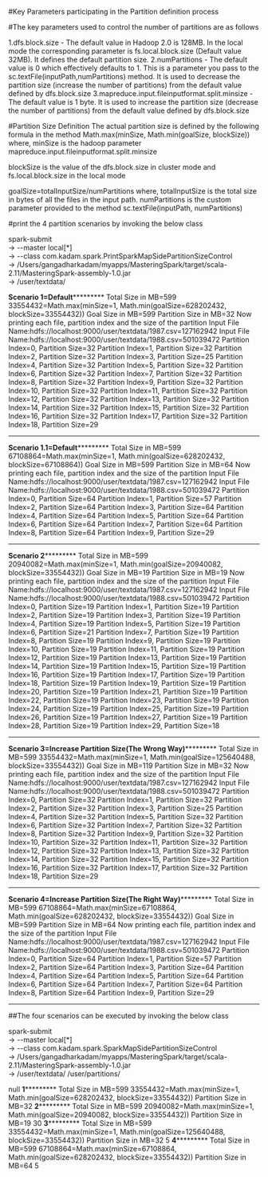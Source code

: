 #Key Parameters participating in the Partition definition process

#The key parameters used to control the number of partitions are as follows

1.dfs.block.size - 
    The default value in Hadoop 2.0 is 128MB. 
    In the local mode the corresponding parameter is fs.local.block.size (Default value 32MB). It defines the default partition size.
2.numPartitions - 
    The default value is 0 which effectively defaults to 1. 
    This is a parameter you pass to the sc.textFile(inputPath,numPartitions) method. 
    It is used to decrease the partition size (increase the number of partitions) from the default value defined by dfs.block.size
3.mapreduce.input.fileinputformat.split.minsize - 
    The default value is 1 byte. 
    It is used to increase the partition size (decrease the number of partitions) from the default value defined by dfs.block.size
    
#Partition Size Definition
The actual partition size is defined by the following formula in the method
     Math.max(minSize, Math.min(goalSize, blockSize))
where,
minSize is the hadoop parameter mapreduce.input.fileinputformat.split.minsize

blockSize is the value of the dfs.block.size in cluster mode and fs.local.block.size in the local mode

goalSize=totalInputSize/numPartitions
where,
totalInputSize is the total size in bytes of all the files in the input path.
numPartitions is the custom parameter provided to the method sc.textFile(inputPath, numPartitions)     

#print the 4 partition scenarios by invoking the below class 

spark-submit \
→ --master local[*] \
→ --class com.kadam.spark.PrintSparkMapSidePartitionSizeControl \
→ /Users/gangadharkadam/myapps/MasteringSpark/target/scala-2.11/MasteringSpark-assembly-1.0.jar \
→ /user/textdata/

****Scenario 1=Default*************
Total Size in MB=599
33554432=Math.max(minSize=1, Math.min(goalSize=628202432, blockSize=33554432))
Goal Size in MB=599
Partition Size in MB=32
Now printing each file, partition index and the size of the partition
Input File Name:hdfs://localhost:9000/user/textdata/1987.csv=127162942
Input File Name:hdfs://localhost:9000/user/textdata/1988.csv=501039472
Partition Index=0, Partition Size=32
Partition Index=1, Partition Size=32
Partition Index=2, Partition Size=32
Partition Index=3, Partition Size=25
Partition Index=4, Partition Size=32
Partition Index=5, Partition Size=32
Partition Index=6, Partition Size=32
Partition Index=7, Partition Size=32
Partition Index=8, Partition Size=32
Partition Index=9, Partition Size=32
Partition Index=10, Partition Size=32
Partition Index=11, Partition Size=32
Partition Index=12, Partition Size=32
Partition Index=13, Partition Size=32
Partition Index=14, Partition Size=32
Partition Index=15, Partition Size=32
Partition Index=16, Partition Size=32
Partition Index=17, Partition Size=32
Partition Index=18, Partition Size=29
***************************
****Scenario 1.1=Default*************
Total Size in MB=599
67108864=Math.max(minSize=1, Math.min(goalSize=628202432, blockSize=67108864))
Goal Size in MB=599
Partition Size in MB=64
Now printing each file, partition index and the size of the partition
Input File Name:hdfs://localhost:9000/user/textdata/1987.csv=127162942
Input File Name:hdfs://localhost:9000/user/textdata/1988.csv=501039472
Partition Index=0, Partition Size=64
Partition Index=1, Partition Size=57
Partition Index=2, Partition Size=64
Partition Index=3, Partition Size=64
Partition Index=4, Partition Size=64
Partition Index=5, Partition Size=64
Partition Index=6, Partition Size=64
Partition Index=7, Partition Size=64
Partition Index=8, Partition Size=64
Partition Index=9, Partition Size=29
***************************
****Scenario 2*************
Total Size in MB=599
20940082=Math.max(minSize=1, Math.min(goalSize=20940082, blockSize=33554432))
Goal Size in MB=19
Partition Size in MB=19
Now printing each file, partition index and the size of the partition
Input File Name:hdfs://localhost:9000/user/textdata/1987.csv=127162942
Input File Name:hdfs://localhost:9000/user/textdata/1988.csv=501039472
Partition Index=0, Partition Size=19
Partition Index=1, Partition Size=19
Partition Index=2, Partition Size=19
Partition Index=3, Partition Size=19
Partition Index=4, Partition Size=19
Partition Index=5, Partition Size=19
Partition Index=6, Partition Size=21
Partition Index=7, Partition Size=19
Partition Index=8, Partition Size=19
Partition Index=9, Partition Size=19
Partition Index=10, Partition Size=19
Partition Index=11, Partition Size=19
Partition Index=12, Partition Size=19
Partition Index=13, Partition Size=19
Partition Index=14, Partition Size=19
Partition Index=15, Partition Size=19
Partition Index=16, Partition Size=19
Partition Index=17, Partition Size=19
Partition Index=18, Partition Size=19
Partition Index=19, Partition Size=19
Partition Index=20, Partition Size=19
Partition Index=21, Partition Size=19
Partition Index=22, Partition Size=19
Partition Index=23, Partition Size=19
Partition Index=24, Partition Size=19
Partition Index=25, Partition Size=19
Partition Index=26, Partition Size=19
Partition Index=27, Partition Size=19
Partition Index=28, Partition Size=19
Partition Index=29, Partition Size=18
***************************
****Scenario 3=Increase Partition Size(The Wrong Way)*************
Total Size in MB=599
33554432=Math.max(minSize=1, Math.min(goalSize=125640488, blockSize=33554432))
Goal Size in MB=119
Partition Size in MB=32
Now printing each file, partition index and the size of the partition
Input File Name:hdfs://localhost:9000/user/textdata/1987.csv=127162942
Input File Name:hdfs://localhost:9000/user/textdata/1988.csv=501039472
Partition Index=0, Partition Size=32
Partition Index=1, Partition Size=32
Partition Index=2, Partition Size=32
Partition Index=3, Partition Size=25
Partition Index=4, Partition Size=32
Partition Index=5, Partition Size=32
Partition Index=6, Partition Size=32
Partition Index=7, Partition Size=32
Partition Index=8, Partition Size=32
Partition Index=9, Partition Size=32
Partition Index=10, Partition Size=32
Partition Index=11, Partition Size=32
Partition Index=12, Partition Size=32
Partition Index=13, Partition Size=32
Partition Index=14, Partition Size=32
Partition Index=15, Partition Size=32
Partition Index=16, Partition Size=32
Partition Index=17, Partition Size=32
Partition Index=18, Partition Size=29
***************************
****Scenario 4=Increase Partition Size(The Right Way)*************
Total Size in MB=599
67108864=Math.max(minSize=67108864, Math.min(goalSize=628202432, blockSize=33554432))
Goal Size in MB=599
Partition Size in MB=64
Now printing each file, partition index and the size of the partition
Input File Name:hdfs://localhost:9000/user/textdata/1987.csv=127162942
Input File Name:hdfs://localhost:9000/user/textdata/1988.csv=501039472
Partition Index=0, Partition Size=64
Partition Index=1, Partition Size=57
Partition Index=2, Partition Size=64
Partition Index=3, Partition Size=64
Partition Index=4, Partition Size=64
Partition Index=5, Partition Size=64
Partition Index=6, Partition Size=64
Partition Index=7, Partition Size=64
Partition Index=8, Partition Size=64
Partition Index=9, Partition Size=29
***************************

##The four scenarios can be executed by invoking the below class
  
spark-submit \
→ --master local[*] \
→ --class com.kadam.spark.SparkMapSidePartitionSizeControl \
→ /Users/gangadharkadam/myapps/MasteringSpark/target/scala-2.11/MasteringSpark-assembly-1.0.jar \
→ /user/textdata/ /user/partitions/

null
****1*************
Total Size in MB=599
33554432=Math.max(minSize=1, Math.min(goalSize=628202432, blockSize=33554432))
Partition Size in MB=32
****2*************
Total Size in MB=599
20940082=Math.max(minSize=1, Math.min(goalSize=20940082, blockSize=33554432))
Partition Size in MB=19
30
****3*************
Total Size in MB=599
33554432=Math.max(minSize=1, Math.min(goalSize=125640488, blockSize=33554432))
Partition Size in MB=32
5
****4*************
Total Size in MB=599
67108864=Math.max(minSize=67108864, Math.min(goalSize=628202432, blockSize=33554432))
Partition Size in MB=64
5